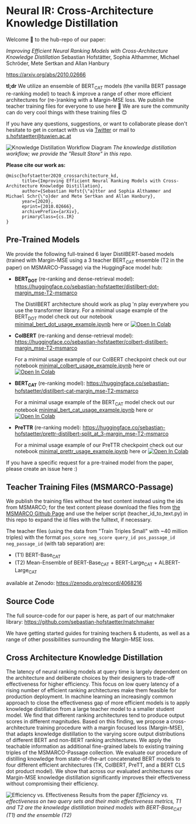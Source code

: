 # Neural IR: Cross-Architecture Knowledge Distillation

Welcome 🙌 to the hub-repo of our paper:

*Improving Efficient Neural Ranking Models with Cross-Architecture Knowledge Distillation*  Sebastian Hofstätter, Sophia Althammer, Michael Schröder, Mete Sertkan and Allan Hanbury

https://arxiv.org/abs/2010.02666

**tl;dr** We utilize an ensemble of BERT<sub>CAT</sub> models (the vanilla BERT passage re-ranking model) to teach & improve a range of other more efficient architectures for (re-)ranking with a Margin-MSE loss. We publish the teacher training files for everyone to use here 🎉 We are sure the community can do very cool things with these training files 😊

If you have any questions, suggestions, or want to collaborate please don't hesitate to get in contact with us via [Twitter](https://twitter.com/s_hofstaetter) or mail to s.hofstaetter@tuwien.ac.at

![Knowledge Distillation Workflow Diagram](figures/workflow.png)
*The knowledge distillation workflow; we provide the "Result Store" in this repo.*

**Please cite our work as:**
````
@misc{hofstaetter2020_crossarchitecture_kd,
      title={Improving Efficient Neural Ranking Models with Cross-Architecture Knowledge Distillation}, 
      author={Sebastian Hofst{\"a}tter and Sophia Althammer and Michael Schr{\"o}der and Mete Sertkan and Allan Hanbury},
      year={2020},
      eprint={2010.02666},
      archivePrefix={arXiv},
      primaryClass={cs.IR}
}
````
## Pre-Trained Models

We provide the following full-trained 6 layer DistilBERT-based models (trained with Margin-MSE using a 3 teacher BERT<sub>CAT</sub> ensemble (T2 in the paper) on MSMARCO-Passage) via the HuggingFace model hub:

* **BERT<sub>DOT</sub>** (re-ranking and dense-retrieval model): https://huggingface.co/sebastian-hofstaetter/distilbert-dot-margin_mse-T2-msmarco

    The DistilBERT architecture should work as plug 'n play everywhere you use the transformer library. For a minimal usage example of the BERT<sub>DOT</sub> model check out our notebook [minimal_bert_dot_usage_example.ipynb](minimal_bert_dot_usage_example.ipynb) here or [![Open In Colab](https://colab.research.google.com/assets/colab-badge.svg)](https://colab.research.google.com/github/sebastian-hofstaetter/neural-ranking-kd/blob/master/minimal_bert_dot_usage_example.ipynb)

* **ColBERT** (re-ranking and dense-retrieval model): https://huggingface.co/sebastian-hofstaetter/colbert-distilbert-margin_mse-T2-msmarco
    
    For a minimal usage example of our ColBERT checkpoint check out our notebook [minimal_colbert_usage_example.ipynb](minimal_colbert_usage_example.ipynb) here or [![Open In Colab](https://colab.research.google.com/assets/colab-badge.svg)](https://colab.research.google.com/github/sebastian-hofstaetter/neural-ranking-kd/blob/master/minimal_colbert_usage_example.ipynb)

* **BERT<sub>CAT</sub>** (re-ranking model): https://huggingface.co/sebastian-hofstaetter/distilbert-cat-margin_mse-T2-msmarco

    For a minimal usage example of the BERT<sub>CAT</sub> model check out our notebook [minimal_bert_cat_usage_example.ipynb](minimal_bert_cat_usage_example.ipynb) here or [![Open In Colab](https://colab.research.google.com/assets/colab-badge.svg)](https://colab.research.google.com/github/sebastian-hofstaetter/neural-ranking-kd/blob/master/minimal_bert_cat_usage_example.ipynb)

* **PreTTR** (re-ranking model): https://huggingface.co/sebastian-hofstaetter/prettr-distilbert-split_at_3-margin_mse-T2-msmarco
    
    For a minimal usage example of our PreTTR checkpoint check out our notebook [minimal_prettr_usage_example.ipynb](minimal_prettr_usage_example.ipynb) here or [![Open In Colab](https://colab.research.google.com/assets/colab-badge.svg)](https://colab.research.google.com/github/sebastian-hofstaetter/neural-ranking-kd/blob/master/minimal_prettr_usage_example.ipynb)


If you have a specific request for a pre-trained model from the paper, please create an issue here :) 

## Teacher Training Files (MSMARCO-Passage)

We publish the training files without the text content instead using the ids from MSMARCO; for the text content please download the files from [the MSMARCO Github Page](https://github.com/microsoft/MSMARCO-Passage-Ranking#data-information-and-formating) and use the helper script (teacher_id_to_text.py) in this repo to expand the id files with the fulltext, if necessary. 

The teacher files (using the data from "Train Triples Small" with ~40 million triples) with the format ``pos_score neg_score query_id pos_passage_id neg_passage_id`` (with tab separation) are:

- (T1) BERT-Base<sub>CAT</sub>
- (T2) Mean-Ensemble of BERT-Base<sub>CAT</sub> + BERT-Large<sub>CAT</sub> + ALBERT-Large<sub>CAT</sub>

available at Zenodo: https://zenodo.org/record/4068216

## Source Code

The full source-code for our paper is here, as part of our matchmaker library: https://github.com/sebastian-hofstaetter/matchmaker

We have getting started guides for training teachers & students, as well as a range of other possibilities surrounding the Margin-MSE loss.

## Cross Architecture Knowledge Distillation

The latency of neural ranking models at query time is largely dependent on the architecture and deliberate choices by their designers to trade-off effectiveness for higher efficiency. This focus on low query latency of a rising number of efficient ranking architectures make them feasible for production deployment. In machine learning an increasingly common approach to close the effectiveness gap of more efficient models is to apply knowledge distillation from a large teacher model to a smaller student model. We find that different ranking architectures tend to produce output scores in different magnitudes. Based on this finding, we propose a cross-architecture training procedure with a margin focused loss (Margin-MSE), that adapts knowledge distillation to the varying score output distributions of different BERT and non-BERT ranking architectures. We apply the teachable information as additional fine-grained labels to existing training triples of the MSMARCO-Passage collection. We evaluate our procedure of distilling knowledge from state-of-the-art concatenated BERT models to four different efficient architectures (TK, ColBERT, PreTT, and a BERT CLS dot product model). We show that across our evaluated architectures our Margin-MSE knowledge distillation significantly improves their effectiveness without compromising their efficiency. 


![Efficiency vs. Effectiveness Results from the paper](figures/efficiency-effectiveness-plot.png)
*Efficiency vs. effectiveness on two query sets and their main effectiveness metrics, T1 and T2 are the knowledge distillation trained models with BERT-Base<sub>CAT</sub> (T1) and the ensemble (T2)*
